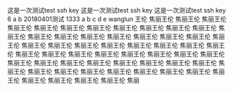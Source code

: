 这是一次测试test ssh key
这是一次测试test ssh key
这是一次测试test ssh key
6
a
b
20180401测试 1333
a
b
c
d
e
wanglun
王伦
焦丽王伦
焦丽王伦
焦丽王伦
焦丽王伦
焦丽王伦
焦丽王伦
焦丽王伦
焦丽王伦
焦丽王伦
焦丽王伦
焦丽王伦
焦丽王伦
焦丽王伦
焦丽王伦
焦丽王伦
焦丽王伦
焦丽王伦
焦丽王伦
焦丽王伦
焦丽王伦
焦丽王伦
焦丽王伦
焦丽王伦
焦丽王伦
焦丽王伦
焦丽王伦
焦丽王伦
焦丽王伦
焦丽王伦
焦丽王伦
焦丽王伦
焦丽王伦
焦丽王伦
焦丽王伦
焦丽王伦
焦丽王伦
焦丽王伦
焦丽王伦
焦丽王伦
焦丽王伦
焦丽王伦
焦丽王伦
焦丽王伦
焦丽王伦
焦丽王伦
焦丽王伦
焦丽王伦
焦丽王伦
焦丽王伦
焦丽王伦
焦丽王伦
焦丽王伦
焦丽王伦
焦丽王伦
焦丽王伦
焦丽王伦
焦丽王伦
焦丽
